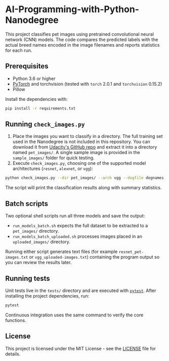 # AI-Programming-with-Python-Nanodegree

This project classifies pet images using pretrained convolutional neural network (CNN) models. The code compares the predicted labels with the actual breed names encoded in the image filenames and reports statistics for each run.

## Prerequisites

- Python 3.6 or higher
- [PyTorch](https://pytorch.org) and torchvision (tested with
  `torch` 2.0.1 and `torchvision` 0.15.2)
- Pillow

Install the dependencies with:

```bash
pip install -r requirements.txt
```

## Running `check_images.py`

1. Place the images you want to classify in a directory. The full training set used in the Nanodegree is not included in this repository. You can download it from [Udacity's GitHub repo](https://github.com/udacity/aipnd-project/releases/download/v0/pet_images.zip) and extract it into a directory named `pet_images/`.  A single sample image is provided in the `sample_images/` folder for quick testing.
2. Execute `check_images.py`, choosing one of the supported model architectures (`resnet`, `alexnet`, or `vgg`):

```bash
python check_images.py --dir pet_images/ --arch vgg --dogfile dognames.txt
```

The script will print the classification results along with summary statistics.

## Batch scripts

Two optional shell scripts run all three models and save the output:

- `run_models_batch.sh` expects the full dataset to be extracted to a `pet_images/` directory.
- `run_models_batch_uploaded.sh` processes images placed in an `uploaded_images/` directory.

Running either script generates text files (for example `resnet_pet-images.txt` or `vgg_uploaded-images.txt`) containing the program output so you can review the results later.

## Running tests

Unit tests live in the `tests/` directory and are executed with
[`pytest`](https://docs.pytest.org/). After installing the project
dependencies, run:

```bash
pytest
```

Continuous integration uses the same command to verify the core functions.

## License

This project is licensed under the MIT License - see the [LICENSE](LICENSE) file for details.
